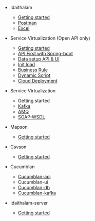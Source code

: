 - Idaithalam
  - [Getting started](Idaithalam.md)
  - [Postman](Postman.md)
  - [Excel](Excel.md)

- Service Virtualization (Open API only)
  - [Getting started](Virtualan.md)
  - [API First with Spring-boot](Api-first.md) 
  - [Data setup API & UI](Virtualan-mock-data.md)
  - [Init load](Virtualan-init-load.md)
  - [Business Rule](Virtualan-business-rule.md)
  - [Dynamic Script](Virtualan-dynamic-script.md)
  - [Cloud Deployment](Virtualan-container.md)
- Service Virtualization 
  - Getting started
  - [Kafka](SV_kafka.md)
  - [AMQ](SV_amq.md) 
  - [SOAP-WSDL](SV_soap.md)
- Mapson
  - [Getting started](Mapson.md)

- Csvson
  - [Getting started](Csvson.md)

- Cucumblan
  - [Cucumblan-api](Cucumblan-api.md) 
  - Cucumblan-ui
  - [Cucumblan-db](Cucumblan-db.md)
  - [Cucumblan-kafka](Cucumblan-message.md)
- Idaithalam-server
  - [Getting started](Idaiserver.md)

